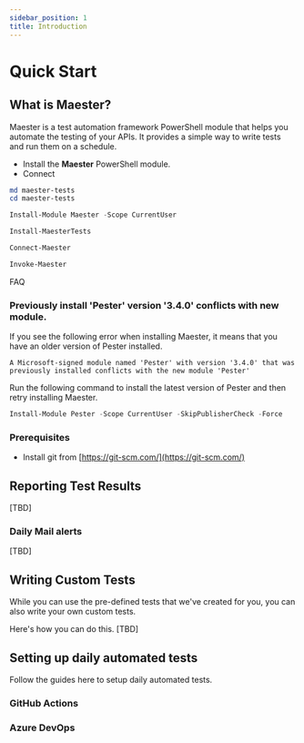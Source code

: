 ```yaml
---
sidebar_position: 1
title: Introduction
---
```


# Quick Start

## What is Maester?

Maester is a test automation framework PowerShell module that helps you automate the testing of your APIs. It provides a simple way to write tests and run them on a schedule.


- Install the **Maester** PowerShell module.
- Connect

```powershell
md maester-tests
cd maester-tests

Install-Module Maester -Scope CurrentUser

Install-MaesterTests

Connect-Maester

Invoke-Maester
```

FAQ

### Previously install 'Pester' version '3.4.0' conflicts with new module.

If you see the following error when installing Maester, it means that you have an older version of Pester installed.

```
A Microsoft-signed module named 'Pester' with version '3.4.0' that was previously installed conflicts with the new module 'Pester'
```

Run the following command to install the latest version of Pester and then retry installing Maester.

```powershell
Install-Module Pester -Scope CurrentUser -SkipPublisherCheck -Force
```



### Prerequisites

* Install git from [https://git-scm.com/](https://git-scm.com/)


## Reporting Test Results

[TBD]

### Daily Mail alerts

[TBD]

## Writing Custom Tests

While you can use the pre-defined tests that we've created for you, you can also write your own custom tests.

Here's how you can do this.
[TBD]

## Setting up daily automated tests

Follow the guides here to setup daily automated tests.

### GitHub Actions

### Azure DevOps


